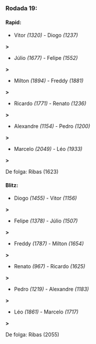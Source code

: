 ### Rodada 19:

#### Rapid:

* Vitor *(1320)*     -     Diogo *(1237)*

 **>** 
* Júlio *(1677)*     -     Felipe *(1552)*

 **>** 
* Milton *(1894)*     -     Freddy *(1881)*

 **>** 
* Ricardo *(1771)*     -     Renato *(1236)*

 **>** 
* Alexandre *(1154)*     -     Pedro *(1200)*

 **>** 
* Marcelo *(2049)*     -     Léo *(1933)*

 **>** 

De folga: Ribas (1623)

#### Blitz:

* Diogo *(1455)*     -     Vitor *(1156)*

 **>** 
* Felipe *(1378)*     -     Júlio *(1507)*

 **>** 
* Freddy *(1787)*     -     Milton *(1654)*

 **>** 
* Renato *(967)*     -     Ricardo *(1625)*

 **>** 
* Pedro *(1219)*     -     Alexandre *(1183)*

 **>** 
* Léo *(1861)*     -     Marcelo *(1717)*

 **>** 

De folga: Ribas (2055)

